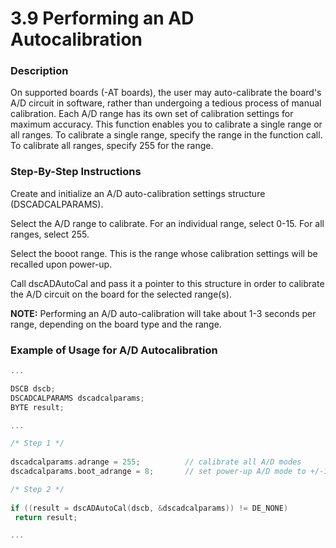 # 3.9 Performing an AD Autocalibration

### Description

On supported boards \(-AT boards\), the user may auto-calibrate the board's A/D circuit in software, rather than undergoing a tedious process of manual calibration. Each A/D range has its own set of calibration settings for maximum accuracy. This function enables you to calibrate a single range or all ranges. To calibrate a single range, specify the range in the function call. To calibrate all ranges, specify 255 for the range.

### Step-By-Step Instructions

Create and initialize an A/D auto-calibration settings structure \(DSCADCALPARAMS\).

Select the A/D range to calibrate. For an individual range, select 0-15. For all ranges, select 255.

Select the booot range. This is the range whose calibration settings will be recalled upon power-up.

Call dscADAutoCal and pass it a pointer to this structure in order to calibrate the A/D circuit on the board for the selected range\(s\).

**NOTE:** Performing an A/D auto-calibration will take about 1-3 seconds per range, depending on the board type and the range.

### Example of Usage for A/D Autocalibration

```c
... 

DSCB dscb; 
DSCADCALPARAMS dscadcalparams; 
BYTE result; 

... 

/* Step 1 */
 
dscadcalparams.adrange = 255;          // calibrate all A/D modes 
dscadcalparams.boot_adrange = 8;       // set power-up A/D mode to +/-10V 

/* Step 2 */
 
if ((result = dscADAutoCal(dscb, &dscadcalparams)) != DE_NONE) 
 return result; 

...
```

